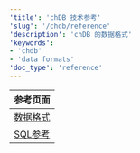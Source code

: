 ```yaml
---
'title': 'chDB 技术参考'
'slug': '/chdb/reference'
'description': 'chDB 的数据格式'
'keywords':
- 'chdb'
- 'data formats'
'doc_type': 'reference'
---
```


| 参考页面       |
|----------------------|
| [数据格式](/chdb/reference/data-formats)  |
| [SQL参考](/chdb/reference/sql-reference) |
